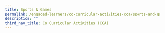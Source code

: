 ```yaml
---
title: Sports & Games
permalink: /engaged-learners/co-curricular-activities-cca/sports-and-games/basketball/
description: ""
third_nav_title: Co Curricular Activities (CCA)
---
```




